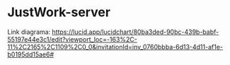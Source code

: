 # JustWork-server
Link diagrama: https://lucid.app/lucidchart/80ba3ded-90bc-439b-babf-55197e44e3c1/edit?viewport_loc=-163%2C-11%2C2165%2C1109%2C0_0&invitationId=inv_0760bbba-6d13-4d11-af1e-b0195dd15ae6# 
